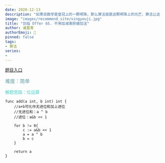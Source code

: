 ```yaml
---
date: 2020-12-13
description: "如果说数学是皇冠上的一颗明珠，那么算法就是这颗明珠上的光芒，算法让这颗明珠更加熠熠生辉，为科技进步和社会发展照亮了前进的路"
image: "images/recommend_site/xingyouji.jpg"
title: "剑指 Offer 65. 不用加减乘除做加法"
author: 诸葛青
authorEmoji: 🎅
pinned: false
tags:
- 算法
series:
-  
---
```


[题目入口](https://leetcode-cn.com/problems/bu-yong-jia-jian-cheng-chu-zuo-jia-fa-lcof/)

<font color=CadetBlue size=3 >难度：简单</font>

<font color=MediumTurquoise>解题思路：位运算</font>

```golang
func add(a int, b int) int {
    //a+b可化作无进位和加上进位
    //无进位和：a ^ b
    //进位：a&b << 1

    for b != 0{
        c := a&b << 1
        a = a ^ b
        b = c
    }

    return a
}
```